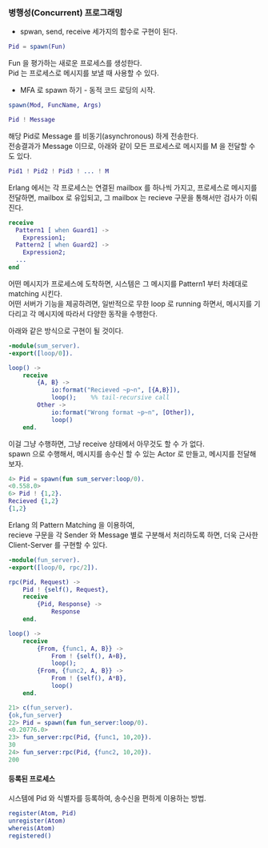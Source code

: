 ### 병행성(Concurrent) 프로그래밍

* spwan, send, receive 세가지의 함수로 구현이 된다.

```erlang
Pid = spawn(Fun)
```
Fun 을 평가하는 새로운 프로세스를 생성한다.  
Pid 는 프로세스로 메시지를 보낼 때 사용할 수 있다.  

* MFA 로 spawn 하기 - 동적 코드 로딩의 시작.
```erlang
spawn(Mod, FuncName, Args)
```

```erlang
Pid ! Message
```
해당 Pid로 Message 를 비동기(asynchronous) 하게 전송한다.  
전송결과가 Message 이므로, 아래와 같이 모든 프로세스로 메시지를 M 을 전달할 수 도 있다.   
```erlang
Pid1 ! Pid2 ! Pid3 ! ... ! M
```

Erlang 에서는 각 프로세스는 연결된 mailbox 를 하나씩 가지고, 프로세스로 메시지를 전달하면, mailbox 로 유입되고, 그 mailbox 는 recieve 구문을 통해서만 검사가 이뤄진다.  
```erlang
receive
  Pattern1 [ when Guard1] ->
    Expression1;
  Pattern2 [ when Guard2] ->    
    Expression2;
  ...
end
```
어떤 메시지가 프로세스에 도착하면, 시스템은 그 메시지를 Pattern1 부터 차례대로 matching 시킨다.  
어떤 서버가 기능을 제공하려면, 일반적으로 무한 loop 로 running 하면서, 메시지를 기다리고 각 메시지에 따라서 다양한 동작을 수행한다.  

아래와 같은 방식으로 구현이 될 것이다.

```erlang
-module(sum_server).
-export([loop/0]).

loop() ->
    receive
        {A, B} ->
            io:format("Recieved ~p~n", [{A,B}]),
            loop();    %% tail-recursive call
        Other ->
            io:format("Wrong format ~p~n", [Other]),
            loop()
    end.
```
이걸 그냥 수행하면, 그냥 receive 상태에서 아무것도 할 수 가 없다.   
spawn 으로 수행해서, 메시지를 송수신 할 수 있는 Actor 로 만들고, 메시지를 전달해보자.
```erlang
4> Pid = spawn(fun sum_server:loop/0).
<0.558.0>
6> Pid ! {1,2}.
Recieved {1,2}
{1,2}
```

Erlang 의 Pattern Matching 을 이용하여,    
recieve 구문을 각 Sender 와 Message 별로 구분해서 처리하도록 하면, 더욱 근사한 Client-Server 를 구현할 수 있다.
```erlang
-module(fun_server).
-export([loop/0, rpc/2]).

rpc(Pid, Request) ->
    Pid ! {self(), Request},
    receive
        {Pid, Response} ->
            Response
    end.

loop() ->
    receive
        {From, {func1, A, B}} ->
            From ! {self(), A+B},
            loop();
        {From, {func2, A, B}} ->
            From ! {self(), A*B},
            loop()
    end.
```
```erlang
21> c(fun_server).
{ok,fun_server}
22> Pid = spawn(fun fun_server:loop/0).
<0.20776.0>
23> fun_server:rpc(Pid, {func1, 10,20}).
30
24> fun_server:rpc(Pid, {func2, 10,20}).
200
```

#### 등록된 프로세스

시스템에 Pid 와 식별자를 등록하여, 송수신을 편하게 이용하는 방법.  

```erlang
register(Atom, Pid)
unregister(Atom)
whereis(Atom)
registered()
```
